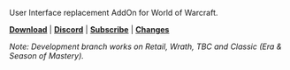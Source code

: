 User Interface replacement AddOn for World of Warcraft.

**[Download](https://www.tukui.org/download.php?ui=elvui)** | **[Discord](https://discord.gg/xFWcfgE)** | **[Subscribe](https://www.tukui.org/support.php)** | **[Changes](https://www.tukui.org/download.php?ui=elvui&changelog)**

*Note: Development branch works on Retail, Wrath, TBC and Classic (Era & Season of Mastery).*
